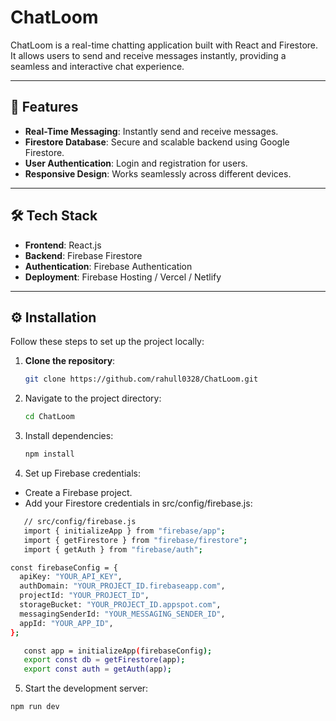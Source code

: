 # ChatLoom

ChatLoom is a real-time chatting application built with React and Firestore. It allows users to send and receive messages instantly, providing a seamless and interactive chat experience.

---

## 🚀 Features

- **Real-Time Messaging**: Instantly send and receive messages.
- **Firestore Database**: Secure and scalable backend using Google Firestore.
- **User Authentication**: Login and registration for users.
- **Responsive Design**: Works seamlessly across different devices.

---

## 🛠️ Tech Stack

- **Frontend**: React.js
- **Backend**: Firebase Firestore
- **Authentication**: Firebase Authentication
- **Deployment**: Firebase Hosting / Vercel / Netlify

---

## ⚙️ Installation

Follow these steps to set up the project locally:

1. **Clone the repository**:

   ```bash
   git clone https://github.com/rahull0328/ChatLoom.git
   ```

2. Navigate to the project directory:

   ```bash
   cd ChatLoom
   ```

3. Install dependencies:

   ```bash
   npm install
   ```

4. Set up Firebase credentials:

- Create a Firebase project.
- Add your Firestore credentials in src/config/firebase.js:

```bash
   // src/config/firebase.js
   import { initializeApp } from "firebase/app";
   import { getFirestore } from "firebase/firestore";
   import { getAuth } from "firebase/auth";

const firebaseConfig = {
  apiKey: "YOUR_API_KEY",
  authDomain: "YOUR_PROJECT_ID.firebaseapp.com",
  projectId: "YOUR_PROJECT_ID",
  storageBucket: "YOUR_PROJECT_ID.appspot.com",
  messagingSenderId: "YOUR_MESSAGING_SENDER_ID",
  appId: "YOUR_APP_ID",
};

   const app = initializeApp(firebaseConfig);
   export const db = getFirestore(app);
   export const auth = getAuth(app);
```

5. Start the development server:

```bash
npm run dev
```

